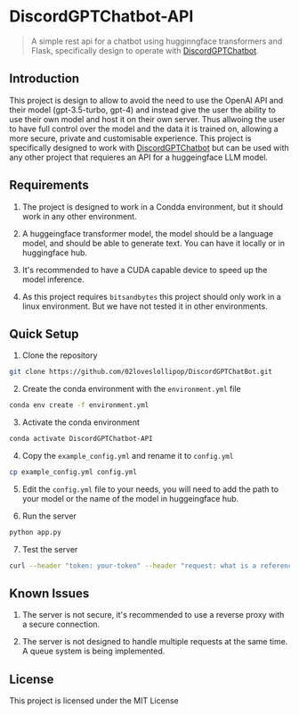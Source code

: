 # DiscordGPTChatbot-API
> A simple rest api for a chatbot using hugginngface transformers and Flask, specifically design to operate with [DiscordGPTChatbot](https://github.com/02loveslollipop/DiscordGPTChatBot).

## Introduction
This project is design to allow to avoid the need to use the OpenAI API and their model (gpt-3.5-turbo, gpt-4) and instead give the user the ability to use their own model and host it on their own server. Thus allwoing the user to have full control over the model and the data it is trained on, allowing a more secure, private and customisable experience. This project is specifically designed to work with [DiscordGPTChatbot](https://github.com/02loveslollipop/DiscordGPTChatBot) but can be used with any other project that requieres an API for a huggeingface LLM model.

## Requirements

1. The project is designed to work in a Condda environment, but it should work in any other environment.

2. A huggeingface transformer model, the model should be a language model, and should be able to generate text. You can have it locally or in huggingface hub.

3. It's recommended to have a CUDA capable device to speed up the model inference.

4. As this project requires `bitsandbytes` this project should only work in a linux environment. But we have not tested it in other environments.

## Quick Setup

1. Clone the repository
```bash
git clone https://github.com/02loveslollipop/DiscordGPTChatBot.git
```

2. Create the conda environment with the `environment.yml` file
```bash
conda env create -f environment.yml
```

3. Activate the conda environment
```bash
conda activate DiscordGPTChatbot-API
```

4. Copy the `example_config.yml` and rename it to `config.yml`
```bash
cp example_config.yml config.yml
```

5. Edit the `config.yml` file to your needs, you will need to add the path to your model or the name of the model in huggeingface hub.

6. Run the server
```bash
python app.py
```

7. Test the server
```bash
curl --header "token: your-token" --header "request: what is a reference in object oriented programming??" http://your-host.domain:5000/generate
```

## Known Issues

1. The server is not secure, it's recommended to use a reverse proxy with a secure connection.

2. The server is not designed to handle multiple requests at the same time. A queue system is being implemented.

## License

This project is licensed under the MIT License